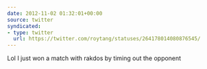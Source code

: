 ```yaml
---
date: 2012-11-02 01:32:01+00:00
source: twitter
syndicated:
- type: twitter
  url: https://twitter.com/roytang/statuses/264178014080876545/
---
```


Lol I just won a match with rakdos by timing out the opponent